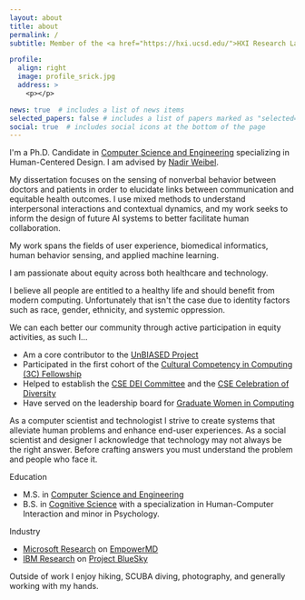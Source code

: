 ```yaml
---
layout: about
title: about
permalink: /
subtitle: Member of the <a href="https://hxi.ucsd.edu/">HXI Research Lab</a> and the <a href="https://designlab.ucsd.edu/">Design Lab</a> at UC San Diego.

profile:
  align: right
  image: profile_srick.jpg
  address: >
    <p></p>

news: true  # includes a list of news items
selected_papers: false # includes a list of papers marked as "selected={true}"
social: true  # includes social icons at the bottom of the page
---
```


I'm a Ph.D. Candidate in <a href="https://cse.ucsd.edu/">Computer Science and Engineering</a> specializing in Human-Centered Design. I am advised by <a href="http://weibel.ucsd.edu/">Nadir Weibel</a>.

My dissertation focuses on the sensing of nonverbal behavior between doctors and patients in order to elucidate links between communication and equitable health outcomes. I use mixed methods to understand interpersonal interactions and contextual dynamics, and my work seeks to inform the design of future AI systems to better facilitate human collaboration.

My work spans the fields of user experience, biomedical informatics, human behavior sensing, and applied machine learning.

I am passionate about equity across both healthcare and technology.

I believe all people are entitled to a healthy life and should benefit from modern computing. Unfortunately that isn't the case due to identity factors such as race, gender, ethnicity, and systemic oppression.

We can each better our community through active participation in equity activities, as such I...
- Am a core contributor to the <a href="https://www.unbiased.health/">UnBIASED Project</a>
- Participated in the first cohort of the <a href="https://identity.cs.duke.edu/fellows.html">Cultural Competency in Computing (3C) Fellowship</a>
- Helped to establish the <a href="https://cse.ucsd.edu/diversity/cse-dei-committee">CSE DEI Committee</a> and the <a href="http://csecelebration.ucsd.edu/">CSE Celebration of Diversity</a>
- Have served on the leadership board for <a href="https://gradwic.ucsd.edu/">Graduate Women in Computing</a>

As a computer scientist and technologist I strive to create systems that alleviate human problems and enhance end-user experiences. As a social scientist and designer I acknowledge that technology may not always be the right answer. Before crafting answers you must understand the problem and people who face it.

Education
- M.S. in <a href="https://cse.ucsd.edu/">Computer Science and Engineering</a>
- B.S. in <a href="https://cogsci.ucsd.edu/">Cognitive Science</a> with a specialization in Human-Computer Interaction and minor in Psychology.

Industry
- <a href="https://www.microsoft.com/en-us/research/research-area/medical-health-genomics/?facet%5Btax%5D%5Bmsr-research-area%5D%5B0%5D=13553&sort_by=most-recent">Microsoft Research</a> on <a href="https://www.microsoft.com/en-us/research/project/empowermd/">EmpowerMD</a>
- <a href="https://researcher.watson.ibm.com/researcher/view_group.php?id=137">IBM Research</a> on <a href="https://www.ibm.com/blogs/research/2017/04/monitoring-parkinsons-disease/?_ga=2.223422939.1103454808.1632779216-746466771.1632779216">Project BlueSky</a>

Outside of work I enjoy hiking, SCUBA diving, photography, and generally working with my hands.

